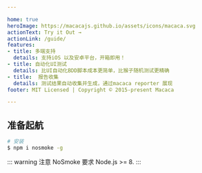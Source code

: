```yaml
---

home: true
heroImage: https://macacajs.github.io/assets/icons/macaca.svg
actionText: Try it Out →
actionLink: /guide/
features:
- title: 多端支持
  details: 支持iOS 以及安卓平台，开箱即用！
- title: 自动化UI测试
  details: 比UI自动化BDD脚本成本更简单，比猴子随机测试更精确
- title:  报告收集
  details: 测试结果自动收集并生成，通过macaca reporter 展现
footer: MIT Licensed | Copyright © 2015-present Macaca

---
```


## 准备起航

```bash
# 安装
$ npm i nosmoke -g
```

::: warning 注意
NoSmoke 要求 Node.js >= 8.
:::